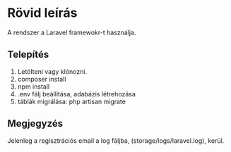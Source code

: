 # Rövid leírás

A rendszer a Laravel framewokr-t használja.

## Telepítés

1. Letölteni vagy klónozni.
2. composer install
3. npm install
4. .env fálj beállítása, adabázis létrehozása
5. táblák migrálása: php artisan migrate

## Megjegyzés

Jelenleg a regisztrációs email a log fáljba, (storage/logs/laravel.log), kerül.
